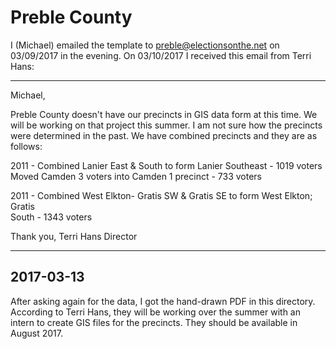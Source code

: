 # Preble County
I (Michael) emailed the template to preble@electionsonthe.net on 03/09/2017 in the evening. On 03/10/2017 I received this email from Terri Hans:

---
Michael,

Preble County doesn't have our precincts in GIS data form at this time.  We
will be working on that project this summer.  I am not sure how the
precincts were determined in the past.  We have combined precincts and they
are as follows:

2011 - Combined Lanier East & South to form Lanier Southeast - 1019 voters
            Moved Camden 3 voters into Camden 1 precinct - 733 voters

2011 - Combined West Elkton- Gratis SW & Gratis SE to form West Elkton;
Gratis   
             South - 1343 voters

Thank you,
Terri Hans
Director

---

## 2017-03-13
After asking again for the data, I got the hand-drawn PDF in this directory.
According to Terri Hans, they will be working over the summer with an intern to
create GIS files for the precincts. They should be available in August 2017.
